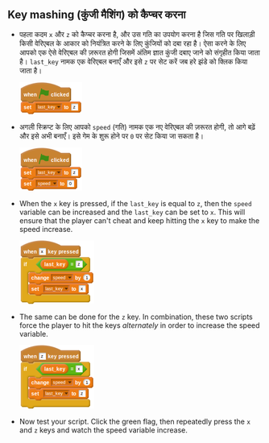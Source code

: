 ## Key mashing (कुंजी मैशिंग) को कैप्चर करना

- पहला कदम `x` और `z` को कैप्चर करना है, और उस गति का उपयोग करना है जिस गति पर खिलाड़ी किसी वेरिएबल के आकार को नियंत्रित करने के लिए कुंजियों को दबा रहा है। ऐसा करने के लिए आपको एक ऐसे वेरिएबल की ज़रूरत होगी जिसमें अंतिम ज्ञात कुंजी दबाए जाने को संगृहीत किया जाता है। `last_key` नामक एक वेरिएबल बनाएँ और इसे `z` पर सेट करें जब हरे झंडे को क्लिक किया जाता है।
    
    ![स्क्रिप्ट](images/greenflag1.png)

- अगली स्क्रिप्ट के लिए आपको `speed` (गति) नामक एक नए वेरिएबल की ज़रूरत होगी, तो आगे बढ़ें और इसे अभी बनाएँ। इसे गेम के शुरू होने पर `0` पर सेट किया जा सकता है।
    
    ![script](images/greenflag2.png)

<!--
when green flag clicked
set [last_key v] to [z]
set [speed v] to [0]
-->

- When the `x` key is pressed, if the `last_key` is equal to `z`, then the `speed` variable can be increased and the `last_key` can be set to `x`. This will ensure that the player can't cheat and keep hitting the `x` key to make the speed increase.
    
    ![script](images/x_script.png)

- The same can be done for the `z` key. In combination, these two scripts force the player to hit the keys *alternately* in order to increase the speed variable.
    
    ![script](images/z_script.png)

- Now test your script. Click the green flag, then repeatedly press the `x` and `z` keys and watch the speed variable increase.
